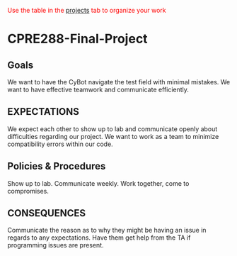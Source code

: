 <span style="color: red;">Use the table in the <a href="https://github.com/alex-pallan/CPRE288-Final-Project/projects" target="_self">projects</a> tab to organize your work</span>
# CPRE288-Final-Project
## Goals
We want to have the CyBot navigate the test field with minimal mistakes.
We want to have effective teamwork and communicate efficiently.
## EXPECTATIONS
We expect each other to show up to lab and communicate openly about difficulties regarding our
project. We want to work as a team to minimize compatibility errors within our code.
## Policies & Procedures
Show up to lab.
Communicate weekly.
Work together, come to compromises.
## CONSEQUENCES
Communicate the reason as to why they might be having an issue in regards to any expectations.
Have them get help from the TA if programming issues are present.
